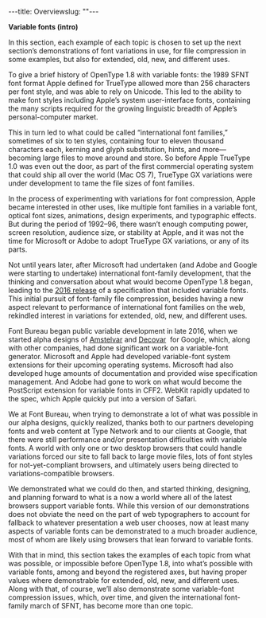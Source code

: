 ---title: Overviewslug: ""---

<strong>Variable fonts (intro)</strong>

In this section, each example of each topic is chosen to set up the next section’s demonstrations of font variations in use, for file compression in some examples, but also for extended, old, new, and different uses.

To give a brief history of OpenType 1.8 with variable fonts: the 1989 SFNT font format Apple defined for TrueType allowed more than 256 characters per font style, and was able to rely on Unicode. This led to the ability to make font styles including Apple’s system user-interface fonts, containing the many scripts required for the growing linguistic breadth of Apple’s personal-computer market.

This in turn led to what could be called “international font families,” sometimes of six to ten styles, containing four to eleven thousand characters each, kerning and glyph substitution, hints, and more—becoming large files to move around and store. So before Apple TrueType 1.0 was even out the door, as part of the first commercial operating system that could ship all over the world (Mac OS 7), TrueType GX variations were under development to tame the file sizes of font families. 

In the process of experimenting with variations for font compression, Apple became interested in other uses, like multiple font families in a variable font, optical font sizes, animations, design experiments, and typographic effects. But during the period of 1992–96, there wasn’t enough computing power, screen resolution, audience size, or stability at Apple, and it was not the time for Microsoft or Adobe to adopt TrueType GX variations, or any of its parts.

Not until years later, after Microsoft had undertaken (and Adobe and Google were starting to undertake) international font-family development, that the thinking and conversation about what would become OpenType 1.8 began, leading to the <a href=&quot;https://medium.com/variable-fonts/https-medium-com-tiro-introducing-opentype-variable-fonts-12ba6cd2369&quot;>2016 release</a> of a specification that included variable fonts. This initial pursuit of font-family file compression, besides having a new aspect relevant to performance of international font families on the web, rekindled interest in variations for extended, old, new, and different uses.

Font Bureau began public variable development in late 2016, when we started alpha designs of <a href=&quot;https://github.com/TypeNetwork/Amstelvar&quot;>Amstelvar</a> and <a href=&quot;https://github.com/TypeNetwork/Decovar&quot;>Decovar</a>  for Google, which, along with other companies, had done significant work on a variable-font generator. Microsoft and Apple had developed variable-font system extensions for their upcoming operating systems. Microsoft had also developed huge amounts of documentation and provided wise specification management. And Adobe had gone to work on what would become the PostScript extension for variable fonts in CFF2. WebKit rapidly updated to the spec, which Apple quickly put into a version of Safari.

We at Font Bureau, when trying to demonstrate a lot of what was possible in our alpha designs, quickly realized, thanks both to our partners developing fonts and web content at Type Network and to our clients at Google, that there were still performance and/or presentation difficulties with variable fonts. A world with only one or two desktop browsers that could handle variations forced our site to fall back to large movie files, lots of font styles for not-yet-compliant browsers, and ultimately users being directed to variations-compatible browsers. 

We demonstrated what we could do then, and started thinking, designing, and planning forward to what is a now a world where all of the latest browsers support variable fonts. While this version of our demonstrations does not obviate the need on the part of web typographers to account for fallback to whatever presentation a web user chooses, now at least many aspects of variable fonts can be demonstrated to a much broader audience, most of whom are likely using browsers that lean forward to variable fonts.

With that in mind, this section takes the examples of each topic from what was possible, or impossible before OpenType 1.8, into what’s possible with variable fonts, among and beyond the registered axes, but having proper values where demonstrable for extended, old, new, and different uses. Along with that, of course, we’ll also demonstrate some variable-font compression issues, which, over time, and given the international font-family march of SFNT, has become more than one topic.